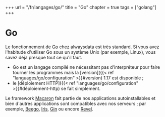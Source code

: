 +++
url = "/fr/langages/go/"
title = "Go"
chapter = true
tags = ["golang"]
+++

# Go

Le fonctionnement de [Go](https://golang.org/) chez alwaysdata est très standard. Si vous avez l'habitude d'utiliser Go sous un système Unix (par exemple, Linux), vous savez déjà presque tout ce qu'il faut.

* Go est un langage compilé ne nécessitant pas d'interpréteur pour faire tourner les programmes mais la [version]({{< ref "languages/go/configuration" >}}#version) 1.17 est disponible ;
* le [déploiement HTTP]({{< ref "languages/go/configuration" >}}#déploiement-http) se fait simplement.


Le framework [Macaron](https://go-macaron.com/) fait partie de nos applications autoinstallables et bien d'autres applications sont compatibles avec nos serveurs ; par exemple, [Beego](https://beego.me/), [Iris](https://iris-go.com/), [Gin](https://gin-gonic.com/) ou encore [Revel](https://revel.github.io/).
